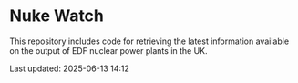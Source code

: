 # Nuke Watch

This repository includes code for retrieving the latest information available on the output of EDF nuclear power plants in the UK.

Last updated: 2025-06-13 14:12